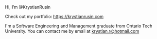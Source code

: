 Hi, I’m @KrystianRusin

Check out my portfolio: https://krystianrusin.com

I'm a Software Engineering and Management graduate from Ontario Tech University.
You can contact me by email at krystian.r@hotmail.com

